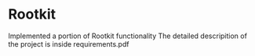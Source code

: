 # Rootkit

Implemented a portion of Rootkit functionality 
The detailed descripition of the project is inside requirements.pdf
